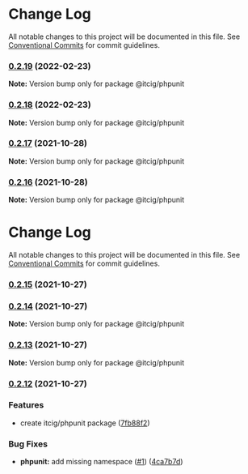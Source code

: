# Change Log

All notable changes to this project will be documented in this file.
See [Conventional Commits](https://conventionalcommits.org) for commit guidelines.

### [0.2.19](https://github.com/itcig/itcig/compare/@itcig/phpunit@0.2.18...@itcig/phpunit@0.2.19) (2022-02-23)

**Note:** Version bump only for package @itcig/phpunit





### [0.2.18](https://github.com/itcig/itcig/compare/@itcig/phpunit@0.2.17...@itcig/phpunit@0.2.18) (2022-02-23)

**Note:** Version bump only for package @itcig/phpunit





### [0.2.17](https://github.com/itcig/itcig/compare/@itcig/phpunit@0.2.16...@itcig/phpunit@0.2.17) (2021-10-28)

**Note:** Version bump only for package @itcig/phpunit





### [0.2.16](https://github.com/itcig/itcig/compare/@itcig/phpunit@0.2.15...@itcig/phpunit@0.2.16) (2021-10-28)

**Note:** Version bump only for package @itcig/phpunit





# Change Log

All notable changes to this project will be documented in this file. See
[Conventional Commits](https://conventionalcommits.org) for commit guidelines.

### [0.2.15](https://github.com/itcig/itcig/compare/@itcig/phpunit@0.2.14...@itcig/phpunit@0.2.15) (2021-10-27)

### [0.2.14](https://github.com/itcig/itcig/compare/@itcig/phpunit@0.2.13...@itcig/phpunit@0.2.14) (2021-10-27)

**Note:** Version bump only for package @itcig/phpunit

### [0.2.13](https://github.com/itcig/itcig/compare/@itcig/phpunit@0.2.12...@itcig/phpunit@0.2.13) (2021-10-27)

**Note:** Version bump only for package @itcig/phpunit

### [0.2.12](https://github.com/itcig/itcig/compare/@itcig/phpunit@0.2.12...@itcig/phpunit@0.2.12) (2021-10-27)

### Features

- create itcig/phpunit package
  ([7fb88f2](https://github.com/itcig/itcig/commit/7fb88f253cfc8c45d5160a5cb37700793aff65d5))

### Bug Fixes

- **phpunit:** add missing namespace
  ([#1](https://github.com/itcig/itcig/issues/1))
  ([4ca7b7d](https://github.com/itcig/itcig/commit/4ca7b7dae01a78b402a4f812df49625850258fb8))
